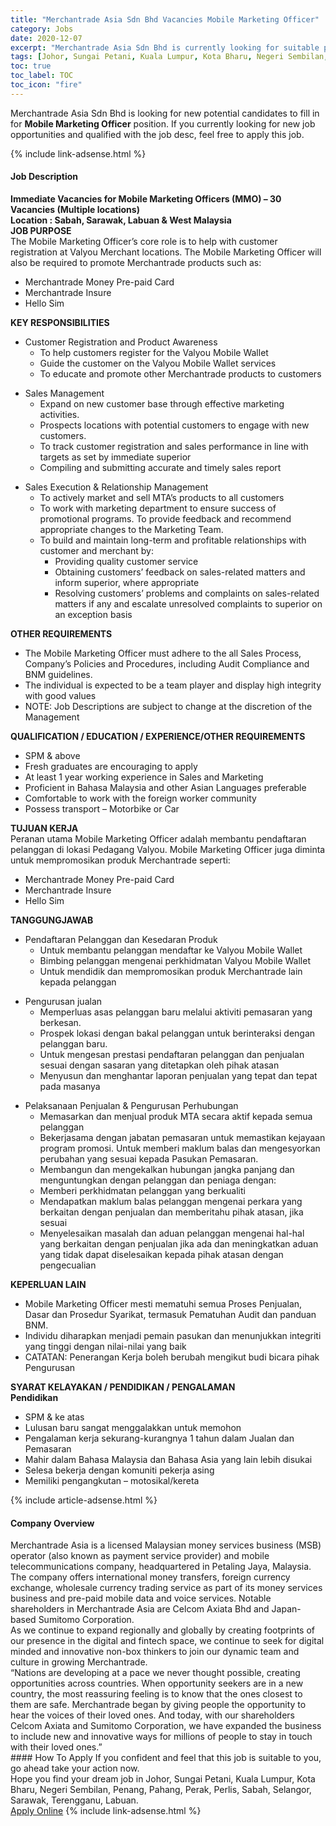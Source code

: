 ```yaml
---
title: "Merchantrade Asia Sdn Bhd Vacancies Mobile Marketing Officer" 
category: Jobs 
date: 2020-12-07 
excerpt: "Merchantrade Asia Sdn Bhd is currently looking for suitable person to fill in the Mobile Marketing Officer which positioned at Johor, Sungai Petani, Kuala Lumpur, Kota Bharu, Negeri Sembilan, Penang, Pahang, Perak, Perlis, Sabah, Selangor, Sarawak, Terengganu, Labuan" 
tags: [Johor, Sungai Petani, Kuala Lumpur, Kota Bharu, Negeri Sembilan, Penang, Pahang, Perak, Perlis, Sabah, Selangor, Sarawak, Terengganu, Labuan] 
toc: true 
toc_label: TOC 
toc_icon: "fire" 
--- 
```


<p>Merchantrade Asia Sdn Bhd is looking for new potential candidates to fill in for <b>Mobile Marketing Officer</b> position. If you currently looking for new job opportunities and qualified with the job desc, feel free to apply this job.
</p>{% include link-adsense.html %} 
<div><div><div><h4>Job Description</h4></div></div><div><div><span><div><div><div><strong>Immediate Vacancies for Mobile Marketing Officers (MMO) &#8211; 30 Vacancies (Multiple locations)</strong></div><div><strong>Location : Sabah, Sarawak, Labuan &amp; West Malaysia</strong></div><div><div><strong>JOB PURPOSE</strong><br>The Mobile Marketing Officer&#8217;s core role is to help with customer registration at Valyou Merchant locations. The Mobile Marketing Officer will also be required to promote Merchantrade products such as:</div><ul><li>Merchantrade Money Pre-paid Card</li><li>Merchantrade Insure</li><li>Hello Sim</li></ul><div><strong>KEY RESPONSIBILITIES</strong></div><ul><li>Customer Registration and Product Awareness<ul><li>To help customers register for the Valyou Mobile Wallet</li><li>Guide the customer on the Valyou Mobile Wallet services</li><li>To educate and promote other Merchantrade products to customers</li></ul></li></ul><ul><li>Sales Management<ul><li>Expand on new customer base through effective marketing activities.</li><li>Prospects locations with potential customers to engage with new customers.</li><li>To track customer registration and sales performance in line with targets as set by immediate superior</li><li>Compiling and submitting accurate and timely sales report</li></ul></li></ul><ul><li>Sales Execution &amp; Relationship Management<ul><li>To actively market and sell MTA&#8217;s products to all customers</li><li>To work with marketing department to ensure success of promotional programs. To provide feedback and recommend appropriate changes to the Marketing Team.</li><li>To build and maintain long-term and profitable relationships with customer and merchant by:<ul><li>Providing quality customer service</li><li>Obtaining customers&#8217; feedback on sales-related matters and inform superior, where appropriate</li><li>Resolving customers&#8217; problems and complaints on sales-related matters if any and escalate unresolved complaints to superior on an exception basis</li></ul></li></ul></li></ul><div><strong>OTHER REQUIREMENTS</strong></div><ul><li>The Mobile Marketing Officer must adhere to the all Sales Process, Company&#8217;s Policies and Procedures, including Audit Compliance and BNM guidelines.</li><li>The individual is expected to be a team player and display high integrity with good values</li><li>NOTE: Job Descriptions are subject to change at the discretion of the Management</li></ul><div><strong>QUALIFICATION / EDUCATION / EXPERIENCE/OTHER REQUIREMENTS</strong></div><ul><li>SPM &amp; above</li><li>Fresh graduates are encouraging to apply</li><li>At least 1 year working experience in Sales and Marketing</li><li>Proficient in Bahasa Malaysia and other Asian Languages preferable</li><li>Comfortable to work with the foreign worker community</li><li>Possess transport &#8211; Motorbike or Car</li></ul><div><strong>TUJUAN KERJA</strong><br>Peranan utama Mobile Marketing Officer adalah membantu pendaftaran pelanggan di lokasi Pedagang Valyou. Mobile Marketing Officer juga diminta untuk mempromosikan produk Merchantrade seperti:<ul><li>Merchantrade Money Pre-paid Card</li><li>Merchantrade Insure</li><li>Hello Sim</li></ul><div><strong>TANGGUNGJAWAB</strong></div><ul><li>Pendaftaran Pelanggan dan Kesedaran Produk<ul><li>Untuk membantu pelanggan mendaftar ke Valyou Mobile Wallet</li><li>Bimbing pelanggan mengenai perkhidmatan Valyou Mobile Wallet</li><li>Untuk mendidik dan mempromosikan produk Merchantrade lain kepada pelanggan</li></ul></li></ul><ul><li>Pengurusan jualan<ul><li>Memperluas asas pelanggan baru melalui aktiviti pemasaran yang berkesan.</li><li>Prospek lokasi dengan bakal pelanggan untuk berinteraksi dengan pelanggan baru.</li><li>Untuk mengesan prestasi pendaftaran pelanggan dan penjualan sesuai dengan sasaran yang ditetapkan oleh pihak atasan</li><li>Menyusun dan menghantar laporan penjualan yang tepat dan tepat pada masanya</li></ul></li></ul><ul><li>Pelaksanaan Penjualan &amp; Pengurusan Perhubungan<ul><li>Memasarkan dan menjual produk MTA secara aktif kepada semua pelanggan</li><li>Bekerjasama dengan jabatan pemasaran untuk memastikan kejayaan program promosi. Untuk memberi maklum balas dan mengesyorkan perubahan yang sesuai kepada Pasukan Pemasaran.</li><li>Membangun dan mengekalkan hubungan jangka panjang dan menguntungkan dengan pelanggan dan peniaga dengan:</li><li>Memberi perkhidmatan pelanggan yang berkualiti</li><li>Mendapatkan maklum balas pelanggan mengenai perkara yang berkaitan dengan penjualan dan memberitahu pihak atasan, jika sesuai</li><li>Menyelesaikan masalah dan aduan pelanggan mengenai hal-hal yang berkaitan dengan penjualan jika ada dan meningkatkan aduan yang tidak dapat diselesaikan kepada pihak atasan dengan pengecualian</li></ul></li></ul><div><strong>KEPERLUAN LAIN</strong></div><ul><li>Mobile Marketing Officer mesti mematuhi semua Proses Penjualan, Dasar dan Prosedur Syarikat, termasuk Pematuhan Audit dan panduan BNM.</li><li>Individu diharapkan menjadi pemain pasukan dan menunjukkan integriti yang tinggi dengan nilai-nilai yang baik</li><li>CATATAN: Penerangan Kerja boleh berubah mengikut budi bicara pihak Pengurusan</li></ul><div><strong>SYARAT KELAYAKAN / PENDIDIKAN / PENGALAMAN<br>Pendidikan</strong></div><ul><li>SPM &amp; ke atas</li><li>Lulusan baru sangat menggalakkan untuk memohon</li><li>Pengalaman kerja sekurang-kurangnya 1 tahun dalam Jualan dan Pemasaran</li><li>Mahir dalam Bahasa Malaysia dan Bahasa Asia yang lain lebih disukai</li><li>Selesa bekerja dengan komuniti pekerja asing</li><li>Memiliki pengangkutan &#8211; motosikal/kereta</li></ul></div></div></div></div></span></div></div></div> 
{% include article-adsense.html %} 
<div><div><div><h4>Company Overview</h4></div></div><div><div><span><div><div>
<div>
<div>
			Merchantrade Asia is a licensed Malaysian money services business (MSB) operator (also known as payment service provider) and mobile telecommunications company, headquartered in Petaling Jaya, Malaysia. The company offers international money transfers, foreign currency exchange, wholesale currency trading service as part of its money services business and pre-paid mobile data and voice services. Notable shareholders in Merchantrade Asia are Celcom Axiata Bhd and Japan-based Sumitomo Corporation.</div>
<div>
			As we continue to expand regionally and globally by creating footprints of our presence in the digital and fintech space, we continue to seek for digital minded and innovative non-box thinkers to join our dynamic team and culture in growing Merchantrade.</div>
</div>
<div>
		&#8220;Nations are developing at a pace we never thought possible, creating opportunities across countries. When opportunity seekers are in a new country, the most reassuring feeling is to know that the ones closest to them are safe. Merchantrade began by giving people the opportunity to hear the voices of their loved ones. And today, with our shareholders Celcom Axiata and Sumitomo Corporation, we have expanded the business to include new and innovative ways for millions of people to stay in touch with their loved ones.&#8221;</div>
</div></div></span></div></div></div> 
#### How To Apply 
If you confident and feel that this job is suitable to you, go ahead take your action now. <br/> 
Hope you find your dream job in Johor, Sungai Petani, Kuala Lumpur, Kota Bharu, Negeri Sembilan, Penang, Pahang, Perak, Perlis, Sabah, Selangor, Sarawak, Terengganu, Labuan. <br/> 
<a href="https://www.jobstreet.com.my/en/job/mobile-marketing-officer-4438583?jobId=jobstreet-my-job-4438583&sectionRank=1&token=0~3d9f6087-e7d7-4dfc-aeb9-64050daf1723&fr=SRP%20View%20In%20New%20Ta" class="btn btn--info" target="_blank" rel="nofollow noopenner">Apply Online</a> 
{% include link-adsense.html %} 